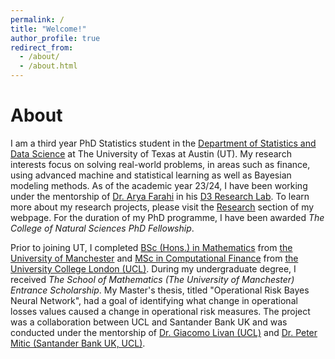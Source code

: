 ```yaml
---
permalink: /
title: "Welcome!"
author_profile: true
redirect_from: 
  - /about/
  - /about.html
---
```


About
====
I am a third year PhD Statistics student in the [Department of Statistics and Data Science](https://stat.utexas.edu/directory/nevena-gligic) at The University of Texas at Austin (UT).
My research interests focus on solving real-world problems, in areas such as finance, using advanced machine and statistical learning as well as Bayesian modeling methods.
As of the academic year 23/24, I have been working under the mentorship of [Dr. Arya Farahi](https://afarahi.github.io/Our-Team.html) in his [D3 Research Lab](https://afarahi.github.io).
To learn more about my research projects, please visit the [Research](https://nevenagligic.github.io/research/) section of my webpage.
For the duration of my PhD programme, I have been awarded *The College of Natural Sciences PhD Fellowship*.

Prior to joining UT, I completed [BSc (Hons.) in Mathematics](https://www.maths.manchester.ac.uk) from [the University of Manchester](https://www.manchester.ac.uk) and [MSc in Computational Finance](https://www.ucl.ac.uk/computer-science/) from [the University College London (UCL)](https://www.ucl.ac.uk). During my undergraduate degree, I received *The School of Mathematics (The University of Manchester) Entrance Scholarship*. My Master's thesis, titled "Operational Risk Bayes Neural Network", had a goal of identifying what change in operational losses values caused a change in operational risk measures. The project was a collaboration between UCL and Santander Bank UK and was conducted under the mentorship of [Dr. Giacomo Livan (UCL)](https://sites.google.com/site/giacomolivan) and [Dr. Peter Mitic (Santander Bank UK, UCL)](https://profiles.ucl.ac.uk/60055-peter-mitic).

